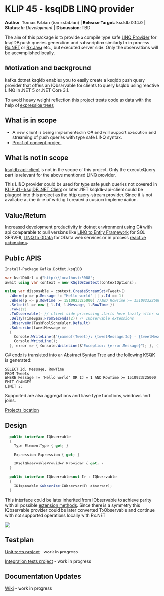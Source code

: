 ﻿# KLIP 45 - ksqlDB LINQ provider

**Author**: Tomas Fabian (tomasfabian) | 
**Release Target**: ksqldb 0.14.0 | 
**Status**: _In Development_ | 
**Discussion**: TBD
           
The aim of this package is to provide a compile type safe [LINQ Provider](https://docs.microsoft.com/en-us/dynamics365/fin-ops-core/dev-itpro/dev-tools/linq-provider-c) for ksqlDB push queries generation and subscription similarly to in process [Rx.NET](https://github.com/dotnet/reactive) or [Rx.Java](https://github.com/ReactiveX/RxJava) etc., but executed server side. Only the observations will be accomplished locally.

## Motivation and background

kafka.dotnet.ksqldb enables you to easily create a ksqldb push query provider that offers an IQbservable<T> for clients to query ksqldb using reactive LINQ in .NET 5 or .NET Core 3.1.


To avoid heavy weight reflection this project treats code as data with the help of [expression trees](https://docs.microsoft.com/en-us/dotnet/csharp/programming-guide/concepts/expression-trees/)

## What is in scope

- A new client is being implemented in C# and will support execution and streaming of push queries with type safe LINQ syntax.
- [Proof of concept project](https://github.com/tomasfabian/Joker/tree/master/Samples/Kafka/Kafka.DotNet.ksqlDB.Sample)

## What is not in scope

[ksqldb-api-client](https://docs.ksqldb.io/en/latest/developer-guide/ksqldb-clients/java-client/api/io/confluent/ksql/api/client/Client.html) is not in the scope of this project. 
Only the executeQuery part is relevant for the above mentioned LINQ provider. 

This LINQ provider could be used for type safe push queries not covered in [KLIP 41 - ksqlDB .NET Client](https://github.com/confluentinc/ksql/blob/master/design-proposals/klip-41-ksqldb-.net-client.md) or later .NET ksqldb-api-client could be plugged into this project as the http query-stream provider. Since it is not available at the time of writing I created a custom implementation.

## Value/Return

Increased development productivity in dotnet environment using C# with api comparable to pull versions like [LINQ to Entity Framework](https://docs.microsoft.com/en-us/ef/core/querying/) for SQL SERVER, [LINQ to OData](https://docs.microsoft.com/en-us/odata/client/query-options) for OData web services
or in process [reactive extensions](http://rxwiki.wikidot.com/101samples).

## Public APIS

```
Install-Package Kafka.DotNet.ksqlDB
```

```C#
var ksqlDbUrl = @"http:\\localhost:8088";
await using var context = new KSqlDBContext(contextOptions);

using var disposable = context.CreateStreamSet<Tweet>()
  .Where(p => p.Message != "Hello world" || p.Id == 1)
  .Where(p => p.RowTime >= 1510923225000) //AND RowTime >= 1510923225000
  .Select(l => new { l.Id, l.Message, l.RowTime })
  .Take(2)     
  .ToObservable() // client side processing starts here lazily after subscription
  .Delay(TimeSpan.FromSeconds(2)) // IObservable extensions
  .ObserveOn(TaskPoolScheduler.Default)
  .Subscribe(tweetMessage =>
  {
    Console.WriteLine($"{nameof(Tweet)}: {tweetMessage.Id} - {tweetMessage.Message}");
    Console.WriteLine();
  }, error => { Console.WriteLine($"Exception: {error.Message}"); }, () => Console.WriteLine("Completed"));
```
C# code is translated into an Abstract Syntax Tree and the following KSQK is generated:
```KSQL
SELECT Id, Message, RowTime 
FROM Tweets
WHERE Message != 'Hello world' OR Id = 1 AND RowTime >= 1510923225000 
EMIT CHANGES 
LIMIT 2;
```

Supported are also aggregations and base type functions, windows and joins.

[Projects location](https://github.com/tomasfabian/Joker/tree/master/Joker.Kafka)

## Design

```C#
  public interface IQbservable
  {
    Type ElementType { get; }

    Expression Expression { get; }

    IKSqlQbservableProvider Provider { get; }
  }

  public interface IQbservable<out T> : IQbservable
  {
    IDisposable Subscribe(IObserver<T> observer);
  }
```

This interface could be later inherited from IObservable to achieve parity with all possible [extension methods](https://docs.microsoft.com/en-us/previous-versions/dotnet/reactive-extensions/hh212048(v=vs.103)). Since there is a symmetry this IQbservable provider could be later converted ToObservable and continue with not supported operations locally with Rx.NET

<img src="https://sec.ch9.ms/ecn/content/images/WhatHowWhere.jpg" />

## Test plan

[Unit tests project](https://github.com/tomasfabian/Joker/tree/master/Tests/Joker.Kafka.Tests) - work in progress 

[Integration tests project](https://github.com/tomasfabian/Joker/tree/master/Tests/SqlTableDependency.Extensions.IntegrationTests) - work in progress

## Documentation Updates
[Wiki](https://github.com/tomasfabian/Joker/wiki/Kafka.DotNet.ksqlDB---push-queries-LINQ-provider) - work in progress